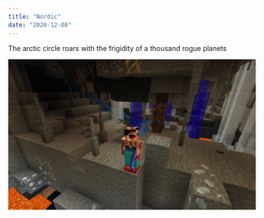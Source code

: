 ```yaml
---
title: "Nordic"
date: "2020-12-08"
---
```

The arctic circle roars with the frigidity of a thousand rogue planets

![Frigid](./images/2020-12-06_20.26.31.png)